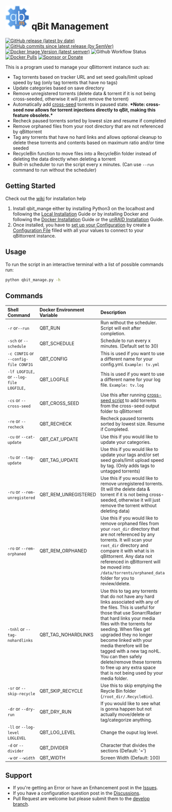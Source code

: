 # <img src="qbm_logo.png" width="75"> qBit Management

[![GitHub release (latest by date)](https://img.shields.io/github/v/release/StuffAnThings/qbit_manage?style=plastic)](https://github.com/StuffAnThings/qbit_manage/releases)
[![GitHub commits since latest release (by SemVer)](https://img.shields.io/github/commits-since/StuffAnThings/qbit_manage/latest/develop?label=Commits%20in%20Develop&style=plastic)](https://github.com/StuffAnThings/qbit_manage/tree/develop)
[![Docker Image Version (latest semver)](https://img.shields.io/docker/v/bobokun/qbit_manage?label=docker&sort=semver&style=plastic)](https://hub.docker.com/r/bobokun/qbit_manage)
![Github Workflow Status](https://img.shields.io/github/workflow/status/StuffAnThings/qbit_manage/Docker%20Latest%20Release?style=plastic)
[![Docker Pulls](https://img.shields.io/docker/pulls/bobokun/qbit_manage?style=plastic)](https://hub.docker.com/r/bobokun/qbit_manage)
[![Sponsor or Donate](https://img.shields.io/badge/-Sponsor_or_Donate-blueviolet?style=plastic)](https://github.com/sponsors/bobokun)

This is a program used to manage your qBittorrent instance such as:

* Tag torrents based on tracker URL and set seed goals/limit upload speed by tag (only tag torrents that have no tags)
* Update categories based on save directory
* Remove unregistered torrents (delete data & torrent if it is not being cross-seeded, otherwise it will just remove the torrent)
* Automatically add [cross-seed](https://github.com/mmgoodnow/cross-seed) torrents in paused state. **\*Note: cross-seed now allows for torrent injections directly to qBit, making this feature obsolete.\***
* Recheck paused torrents sorted by lowest size and resume if completed
* Remove orphaned files from your root directory that are not referenced by qBittorrent
* Tag any torrents that have no hard links and allows optional cleanup to delete these torrents and contents based on maximum ratio and/or time seeded
* RecycleBin function to move files into a RecycleBin folder instead of deleting the data directly when deleting a torrent
* Built-in scheduler to run the script every x minutes. (Can use `--run` command to run without the scheduler)
## Getting Started

Check out the [wiki](https://github.com/StuffAnThings/qbit_manage/wiki) for installation help
1. Install qbit_mange either by installing Python3 on the localhost and following the [Local Installation](https://github.com/StuffAnThings/qbit_manage/wiki/Local-Installations) Guide or by installing Docker and following the [Docker Installation](https://github.com/StuffAnThings/qbit_manage/wiki/Docker-Installation) Guide or the [unRAID Installation](https://github.com/StuffAnThings/qbit_manage/wiki/Unraid-Installation) Guide.<br>
2. Once installed, you have to [set up your Configuration](https://github.com/StuffAnThings/qbit_manage/wiki/Config-Setup) by create a [Configuration File](https://github.com/StuffAnThings/qbit_manage/blob/master/config/config.yml.sample) filled with all your values to connect to your qBittorrent instance. 

## Usage
To run the script in an interactive terminal with a list of possible commands run:

```bash
python qbit_manage.py -h
```

## Commands

| Shell Command |Docker Environment Variable |Description | Default Value |
| :------------ | :------------  | :------------ | :------------ |
| `-r` or`--run` | QBT_RUN |Run without the scheduler. Script will exit after completion. | False |
| `-sch` or `--schedule` | QBT_SCHEDULE  | Schedule to run every x minutes. (Default set to 30)  | 30 |
| `-c CONFIG` or `--config-file CONFIG` | QBT_CONFIG  | This is used if you want to use a different name for your config.yml. `Example: tv.yml`  | config.yml |
| `-lf LOGFILE,` or `--log-file LOGFILE,` | QBT_LOGFILE | This is used if you want to use a different name for your log file. `Example: tv.log` | activity.log |
| `-cs` or `--cross-seed` | QBT_CROSS_SEED | Use this after running [cross-seed script](https://github.com/mmgoodnow/cross-seed) to add torrents from the cross-seed output folder to qBittorrent  | False |
| `-re` or `--recheck` | QBT_RECHECK | Recheck paused torrents sorted by lowest size. Resume if Completed.  | False |
| `-cu` or `--cat-update` | QBT_CAT_UPDATE |  Use this if you would like to update your categories.  | False |
| `-tu` or `--tag-update` | QBT_TAG_UPDATE |  Use this if you would like to update your tags and/or set seed goals/limit upload speed by tag. (Only adds tags to untagged torrents) | False |
| `-ru` or `--rem-unregistered` | QBT_REM_UNREGISTERED |  Use this if you would like to remove unregistered torrents. (It will the delete data & torrent if it is not being cross-seeded, otherwise it will just remove the torrent without deleting data) | False |
| `-ro` or `--rem-orphaned` | QBT_REM_ORPHANED | Use this if you would like to remove orphaned files from your `root_dir` directory that are not referenced by any torrents. It will scan your `root_dir` directory and compare it with what is in qBittorrent. Any data not referenced in qBittorrent will be moved into `/data/torrents/orphaned_data` folder for you to review/delete. | False |
| `-tnhl` or `--tag-nohardlinks` | QBT_TAG_NOHARDLINKS | Use this to tag any torrents that do not have any hard links associated with any of the files. This is useful for those that use Sonarr/Radarr that hard links your media files with the torrents for seeding. When files get upgraded they no longer become linked with your media therefore will be tagged with a new tag noHL. You can then safely delete/remove these torrents to free up any extra space that is not being used by your media folder. | False |
| `-sr` or `--skip-recycle` | QBT_SKIP_RECYCLE | Use this to skip emptying the Reycle Bin folder (`/root_dir/.RecycleBin`). | False |
| `-dr` or `--dry-run` | QBT_DRY_RUN |   If you would like to see what is gonna happen but not actually move/delete or tag/categorize anything. | False |
| `-ll` or `--log-level LOGLEVEL` | QBT_LOG_LEVEL |   Change the ouput log level. | INFO |
| `-d` or `--divider` | QBT_DIVIDER |   Character that divides the sections (Default: '=') | = |
| `-w` or `--width` | QBT_WIDTH |   Screen Width (Default: 100) | 100 |
## Support
* If you're getting an Error or have an Enhancement post in the [Issues](https://github.com/StuffAnThings/qbit_manage/issues/new).
* If you have a configuration question post in the [Discussions](https://github.com/StuffAnThings/qbit_manage/discussions/new).
* Pull Request are welcome but please submit them to the [develop branch](https://github.com/StuffAnThings/qbit_manage/tree/develop).